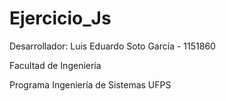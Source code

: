 # Ejercicio_Js

Desarrollador:
Luis Eduardo Soto García - 1151860

Facultad de Ingeniería

Programa Ingeniería de Sistemas UFPS

